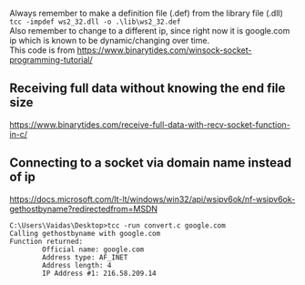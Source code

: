 Always remember to make a definition file (.def) from the library file (.dll) `tcc -impdef ws2_32.dll -o .\lib\ws2_32.def`  
Also remember to change to a different ip, since right now it is google.com ip which is known to be dynamic/changing over time.  
This code is from https://www.binarytides.com/winsock-socket-programming-tutorial/  


## Receiving full data without knowing the end file size
https://www.binarytides.com/receive-full-data-with-recv-socket-function-in-c/

## Connecting to a socket via domain name instead of ip
https://docs.microsoft.com/lt-lt/windows/win32/api/wsipv6ok/nf-wsipv6ok-gethostbyname?redirectedfrom=MSDN

```
C:\Users\Vaidas\Desktop>tcc -run convert.c google.com
Calling gethostbyname with google.com
Function returned:
        Official name: google.com
        Address type: AF_INET
        Address length: 4
        IP Address #1: 216.58.209.14
```
